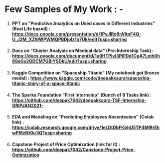 # **Few Samples of My Work : -**


1) #### PPT on "Predictive Analytics on Used cases in Different Industries" (Real Life based) : https://docs.google.com/presentation/d/1PvJIRo9rA1tnF4Q-U_J2M_XZI9WPWMQPBDjolz1b7Uk/edit?usp=sharing 


2) #### Docs on "Cluster Analysis on Medical data" (Pre-Internship Task) : https://docs.google.com/document/d/1u9HTPlyI3PiFDd1CgA7Lmh0h89eGx2ODCM7GBiYSDkU/edit?usp=sharing


3) #### Kaggle Competition on "Spaceship Titanic" (My notebook got Bronze medal) : https://www.kaggle.com/code/deepakkaura/spaceship-titanic-story-of-a-space-titanic


4) #### The Sparks Foundation "First Internship" (Bunch of 8 Tasks link) : https://github.com/deepak7642/deepakkaura-TSF-Internship-GRIPJAN2021-

5) #### EDA and Modeling on "Predicting Employees Absenteeism" (Colab link) : https://colab.research.google.com/drive/1eLDtDbFKbhU5TP4MlRrEkwPMzNt0u1iQ?usp=sharing

6) #### Capstone Project of Price Optimization (link for it) : https://github.com/deepak7642/Capstone-Project-Price-Optimization
